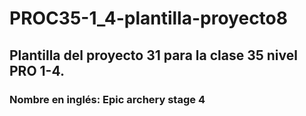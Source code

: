 # PROC35-1_4-plantilla-proyecto8
## Plantilla del proyecto 31 para la clase 35 nivel PRO 1-4.
### Nombre en inglés: Epic archery stage 4

